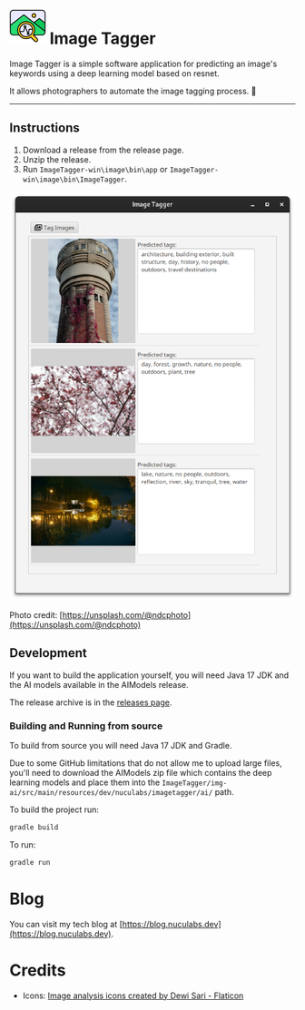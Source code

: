 # ![](./docs/image-analysis.png) Image Tagger 

Image Tagger is a simple software application for predicting an image's keywords using a deep learning model based on resnet.

It allows photographers to automate the image tagging process. 📸

---

## Instructions

1. Download a release from the release page.
2. Unzip the release.
3. Run `ImageTagger-win\image\bin\app` or `ImageTagger-win\image\bin\ImageTagger`. 

![./docs/application.png](./docs/application.png)

Photo credit: [https://unsplash.com/@ndcphoto](https://unsplash.com/@ndcphoto)

## Development

If you want to build the application yourself, you will need Java 17 JDK and the 
AI models available in the AIModels release.

The release archive is in the [releases page](https://github.com/dnutiu/ImageTagger/releases).


### Building and Running from source

To build from source you will need Java 17 JDK and Gradle.

Due to some GitHub limitations that do not allow me to upload large files, you'll need to download the AIModels
zip file which contains the deep learning models and place them into the 
`ImageTagger/img-ai/src/main/resources/dev/nuculabs/imagetagger/ai/` path.

To build the project run:

```bash
gradle build
```

To run:

```bash
gradle run
```

# Blog

You can visit my tech blog at [https://blog.nuculabs.dev](https://blog.nuculabs.dev).

# Credits

- Icons: <a href="https://www.flaticon.com/free-icons/image-analysis" title="image analysis icons">Image analysis icons created by Dewi Sari - Flaticon</a>